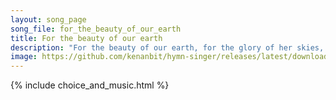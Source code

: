```yaml
---
layout: song_page
song_file: for_the_beauty_of_our_earth
title: For the beauty of our earth
description: "For the beauty of our earth, for the glory of her skies, for the love which from our birth over and around us lies:    Source of all, to thee we raise... secular 4part acapella 5verse musicbyother textadaptedbykenan"
image: https://github.com/kenanbit/hymn-singer/releases/latest/download/for_the_beauty_of_our_earth-trad.png
---
```


{% include choice_and_music.html %}